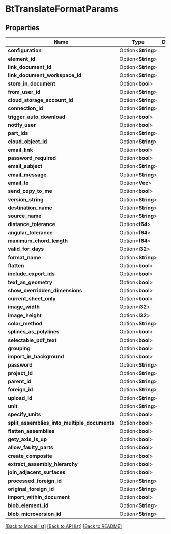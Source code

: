 # BtTranslateFormatParams

## Properties

Name | Type | Description | Notes
------------ | ------------- | ------------- | -------------
**configuration** | Option<**String**> |  | [optional]
**element_id** | Option<**String**> |  | [optional]
**link_document_id** | Option<**String**> |  | [optional]
**link_document_workspace_id** | Option<**String**> |  | [optional]
**store_in_document** | Option<**bool**> |  | [optional]
**from_user_id** | Option<**String**> |  | [optional]
**cloud_storage_account_id** | Option<**String**> |  | [optional]
**connection_id** | Option<**String**> |  | [optional]
**trigger_auto_download** | Option<**bool**> |  | [optional]
**notify_user** | Option<**bool**> |  | [optional]
**part_ids** | Option<**String**> |  | [optional]
**cloud_object_id** | Option<**String**> |  | [optional]
**email_link** | Option<**bool**> |  | [optional]
**password_required** | Option<**bool**> |  | [optional]
**email_subject** | Option<**String**> |  | [optional]
**email_message** | Option<**String**> |  | [optional]
**email_to** | Option<**Vec<String>**> |  | [optional]
**send_copy_to_me** | Option<**bool**> |  | [optional]
**version_string** | Option<**String**> |  | [optional]
**destination_name** | Option<**String**> |  | [optional]
**source_name** | Option<**String**> |  | [optional]
**distance_tolerance** | Option<**f64**> |  | [optional]
**angular_tolerance** | Option<**f64**> |  | [optional]
**maximum_chord_length** | Option<**f64**> |  | [optional]
**valid_for_days** | Option<**i32**> |  | [optional]
**format_name** | Option<**String**> |  | [optional]
**flatten** | Option<**bool**> |  | [optional]
**include_export_ids** | Option<**bool**> |  | [optional]
**text_as_geometry** | Option<**bool**> |  | [optional]
**show_overridden_dimensions** | Option<**bool**> |  | [optional]
**current_sheet_only** | Option<**bool**> |  | [optional]
**image_width** | Option<**i32**> |  | [optional]
**image_height** | Option<**i32**> |  | [optional]
**color_method** | Option<**String**> |  | [optional]
**splines_as_polylines** | Option<**bool**> |  | [optional]
**selectable_pdf_text** | Option<**bool**> |  | [optional]
**grouping** | Option<**bool**> |  | [optional]
**import_in_background** | Option<**bool**> |  | [optional]
**password** | Option<**String**> |  | [optional]
**project_id** | Option<**String**> |  | [optional]
**parent_id** | Option<**String**> |  | [optional]
**foreign_id** | Option<**String**> |  | [optional]
**upload_id** | Option<**String**> |  | [optional]
**unit** | Option<**String**> |  | [optional]
**specify_units** | Option<**bool**> |  | [optional]
**split_assemblies_into_multiple_documents** | Option<**bool**> |  | [optional]
**flatten_assemblies** | Option<**bool**> |  | [optional]
**gety_axis_is_up** | Option<**bool**> |  | [optional]
**allow_faulty_parts** | Option<**bool**> |  | [optional]
**create_composite** | Option<**bool**> |  | [optional]
**extract_assembly_hierarchy** | Option<**bool**> |  | [optional]
**join_adjacent_surfaces** | Option<**bool**> |  | [optional]
**processed_foreign_id** | Option<**String**> |  | [optional]
**original_foreign_id** | Option<**String**> |  | [optional]
**import_within_document** | Option<**bool**> |  | [optional]
**blob_element_id** | Option<**String**> |  | [optional]
**blob_microversion_id** | Option<**String**> |  | [optional]

[[Back to Model list]](../README.md#documentation-for-models) [[Back to API list]](../README.md#documentation-for-api-endpoints) [[Back to README]](../README.md)


